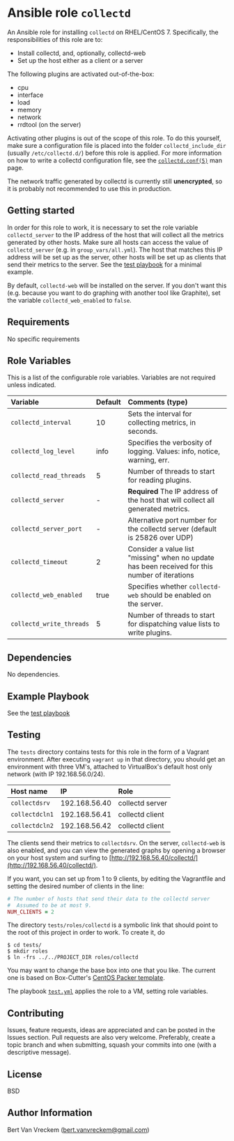 # Ansible role `collectd`

An Ansible role for installing `collectd` on RHEL/CentOS 7. Specifically, the responsibilities of this role are to:

- Install collectd, and, optionally, collectd-web
- Set up the host either as a client or a server

The following plugins are activated out-of-the-box:

- cpu
- interface
- load
- memory
- network
- rrdtool (on the server)

Activating other plugins is out of the scope of this role. To do this yourself, make sure a configuration file is placed into the folder `collectd_include_dir` (usually `/etc/collectd.d/`) before this role is applied. For more information on how to write a collectd configuration file, see the [`collectd.conf(5)`](https://collectd.org/documentation/manpages/collectd.conf.5.shtml) man page.

The network traffic generated by collectd is currently still **unencrypted**, so it is probably not recommended to use this in production.

## Getting started

In order for this role to work, it is necessary to set the role variable `collectd_server` to the IP address of the host that will collect all the metrics generated by other hosts. Make sure all hosts can access the value of `collectd_server` (e.g. in `group_vars/all.yml`). The host that matches this IP address will be set up as the server, other hosts will be set up as clients that send their metrics to the server. See the [test playbook](#Testing) for a minimal example.

By default, `collectd-web` will be installed on the server. If you don't want this (e.g. because you want to do graphing with another tool like Graphite), set the variable `collectd_web_enabled` to `false`.

## Requirements

No specific requirements

## Role Variables

This is a list of the configurable role variables. Variables are not required unless indicated.

| Variable                 | Default | Comments (type)                                                                                |
| :---                     | :---    | :---                                                                                           |
| `collectd_interval`      | 10      | Sets the interval for collecting metrics, in seconds.                                          |
| `collectd_log_level`     | info    | Specifies the verbosity of logging. Values: info, notice, warning, err.                        |
| `collectd_read_threads`  | 5       | Number of threads to start for reading plugins.                                                |
| `collectd_server`        | -       | **Required** The IP address of the host that will collect all generated metrics.               |
| `collectd_server_port`   | -       | Alternative port number for the collectd server (default is  25826 over UDP)                   |
| `collectd_timeout`       | 2       | Consider a value list "missing" when no update has been received for this number of iterations |
| `collectd_web_enabled`   | true    | Specifies whether `collectd-web` should be enabled on the server.                              |
| `collectd_write_threads` | 5       | Number of threads to start for dispatching value lists to write plugins.                       |

## Dependencies

No dependencies.

## Example Playbook

See the [test playbook](tests/test.yml)

## Testing

The `tests` directory contains tests for this role in the form of a Vagrant environment. After executing `vagrant up` in that directory, you should get an environment with three VM's, attached to VirtualBox's default host only network (with IP 192.168.56.0/24).

| Host name      | IP            | Role            |
| :---           | :---          | :---            |
| `collectdsrv`  | 192.168.56.40 | collectd server |
| `collectdcln1` | 192.168.56.41 | collectd client |
| `collectdcln2` | 192.168.56.42 | collectd client |

The clients send their metrics to `collectdsrv`. On the server, `collectd-web` is also enabled, and you can view the generated graphs by opening a browser on your host system and surfing to [http://192.168.56.40/collectd/](http://192.168.56.40/collectd/).

If you want, you can set up from 1 to 9 clients, by editing the Vagrantfile and setting the desired number of clients in the line:

```Ruby
# The number of hosts that send their data to the collectd server
#  Assumed to be at most 9.
NUM_CLIENTS = 2
```

The directory `tests/roles/collectd` is a symbolic link that should point to the root of this project in order to work. To create it, do

```ShellSession
$ cd tests/
$ mkdir roles
$ ln -frs ../../PROJECT_DIR roles/collectd
```

You may want to change the base box into one that you like. The current one is based on Box-Cutter's [CentOS Packer template](https://github.com/boxcutter/centos).

The playbook [`test.yml`](tests/test.yml) applies the role to a VM, setting role variables.

## Contributing

Issues, feature requests, ideas are appreciated and can be posted in the Issues section. Pull requests are also very welcome. Preferably, create a topic branch and when submitting, squash your commits into one (with a descriptive message).

## License

BSD

## Author Information

Bert Van Vreckem (bert.vanvreckem@gmail.com)

